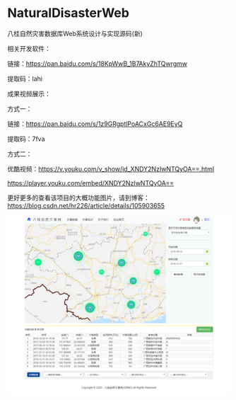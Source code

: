 # NaturalDisasterWeb
八桂自然灾害数据库Web系统设计与实现源码(新)

相关开发软件：

链接：https://pan.baidu.com/s/18KpWwB_1B7AkyZhTQwrgmw 

提取码：lahi

成果视频展示：

方式一：

链接：https://pan.baidu.com/s/1z9GRgptlPoACxGc6AE9EyQ

提取码：7fva

方式二：

优酷视频：https://v.youku.com/v_show/id_XNDY2NzIwNTQyOA==.html

https://player.youku.com/embed/XNDY2NzIwNTQyOA==

更好更多的查看该项目的大概功能图片，请到博客：https://blog.csdn.net/hr226/article/details/105903655

![image](https://github.com/huangrong210/NaturalDisasterWeb/blob/master/ProductImgs/%E5%89%8D%E5%8F%B0%E9%A6%96%E9%A1%B5%EF%BC%88%E5%B7%B2%E7%99%BB%E5%BD%95%EF%BC%89.png)
